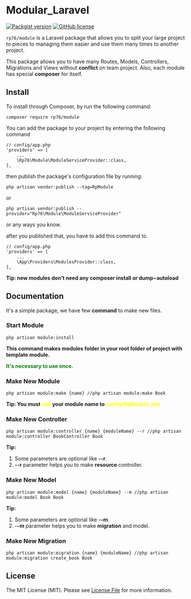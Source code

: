 # Modular_Laravel

[![Packgist version](https://img.shields.io/badge/dynamic/xml?label=packagist&query=%2F%2Fspan%5B%40class%3D%27version-number%27%5D%5B1%5D%2Ftext%28%29%5B1%5D&url=https%3A%2F%2Fpackagist.org%2Fpackages%2Frp76%2Fmodule)](https://packagist.org/packages/rp76/module)
[![GitHub license](https://img.shields.io/github/license/RezaParsian/Modular_Laravel)](https://github.com/RezaParsian/Modular_Laravel/blob/master/LICENSE)

`rp76/module` is a Laravel package that allows you to split your large project to pieces to managing them easier and use them many times to another project.

This package allows you to have many Routes, Models, Controllers, Migrations and Views without **conflict** on team project.
Also, each module has special **composer** for itself.

## Install

To install through Composer, by run the following command:
```
composer require rp76/module
```
You can add the package to your project by entering the following command
```
// config/app.php
'providers' => [
    ...
    \Rp76\Module\ModuleServiceProvider::class,
],
```
then publish the package's configuration file by running:
```
php artisan vendor:publish --tag=RpModule
```
or
```
php artisan vendor:publish --provider="Rp76\Module\ModuleServiceProvider"
```
or any ways you know.

after you published that, you have to add this command to.
```
// config/app.php
'providers' => [
    ...
    \App\Providers\ModulesProvider::class,
],
```

**Tip: new modules don't need any composer install or dump−autoload**

## Documentation
It's a simple package, we have few **command** to make new files.

### Start Module
```
php artisan module:install 
```
**This command makes modules folder in your root folder of project with template module.**

**<label style="color:green">It's necessary to use once.</label>**

### Make New Module
```
php artisan module:make {name} //php artisan module:make Book 
```
**Tip: You must <lable style='color:yellow;'>add</lable> your module name to <lable style='color:yellow;'>config/RpModule.php<lable>**

### Make New Controller
```
php artisan module:controller {name} {moduleName} --r //php artisan module:controller BookController Book 
```
**Tip:**
1. Some parameters are optional like **--r**.
2. **--r** parameter helps you to make **resource** controller.


### Make New Model
```
php artisan module:model {name} {moduleName} --m //php artisan module:model Book Book 
```
**Tip:**
1. Some parameters are optional like **--m**.
2. **--m** parameter helps you to make **migration** and model.

### Make New Migration
```
php artisan module:migration {name} {moduleName} //php artisan module:migration create_book Book 
```

## License
The MIT License (MIT). Please see [License File](https://github.com/RezaParsian/Modular_Laravel/blob/master/LICENSE) for more information.
